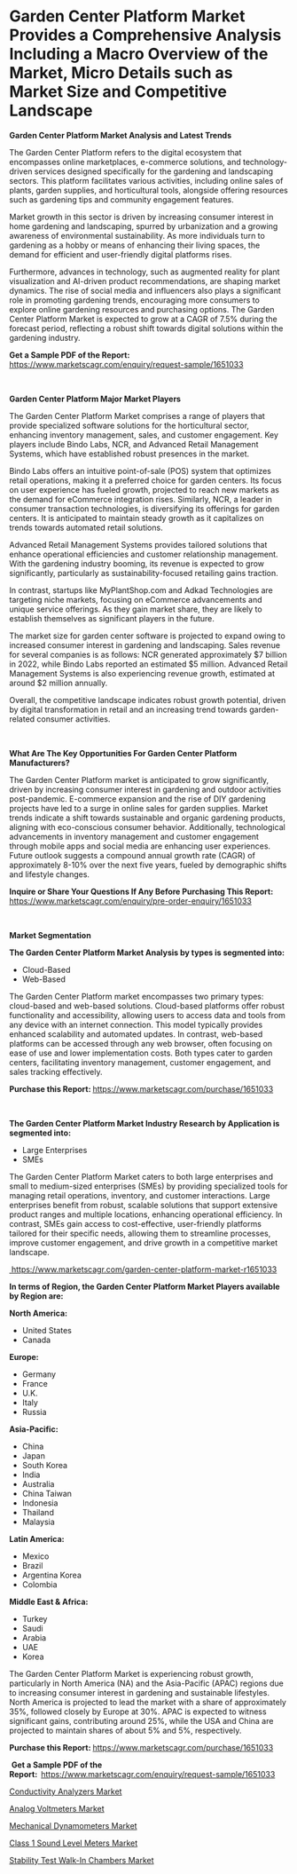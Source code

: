 <p><h1>Garden Center Platform Market Provides a Comprehensive Analysis Including a Macro Overview of the Market, Micro Details such as Market Size and Competitive Landscape</h1></p><p><strong>Garden Center Platform Market Analysis and Latest Trends</strong></p>
<p><p>The Garden Center Platform refers to the digital ecosystem that encompasses online marketplaces, e-commerce solutions, and technology-driven services designed specifically for the gardening and landscaping sectors. This platform facilitates various activities, including online sales of plants, garden supplies, and horticultural tools, alongside offering resources such as gardening tips and community engagement features. </p><p>Market growth in this sector is driven by increasing consumer interest in home gardening and landscaping, spurred by urbanization and a growing awareness of environmental sustainability. As more individuals turn to gardening as a hobby or means of enhancing their living spaces, the demand for efficient and user-friendly digital platforms rises. </p><p>Furthermore, advances in technology, such as augmented reality for plant visualization and AI-driven product recommendations, are shaping market dynamics. The rise of social media and influencers also plays a significant role in promoting gardening trends, encouraging more consumers to explore online gardening resources and purchasing options. The Garden Center Platform Market is expected to grow at a CAGR of 7.5% during the forecast period, reflecting a robust shift towards digital solutions within the gardening industry.</p></p>
<p><strong>Get a Sample PDF of the Report:&nbsp;</strong> <a href="https://www.marketscagr.com/enquiry/request-sample/1651033?utm_campaign=2955&utm_medium=2&utm_source=Github&utm_content=ia&utm_term=23032025&utm_id=garden-center-platform">https://www.marketscagr.com/enquiry/request-sample/1651033</a></p>
<p>&nbsp;</p>
<p><strong>Garden Center Platform Major Market Players</strong></p>
<p><p>The Garden Center Platform Market comprises a range of players that provide specialized software solutions for the horticultural sector, enhancing inventory management, sales, and customer engagement. Key players include Bindo Labs, NCR, and Advanced Retail Management Systems, which have established robust presences in the market.</p><p>Bindo Labs offers an intuitive point-of-sale (POS) system that optimizes retail operations, making it a preferred choice for garden centers. Its focus on user experience has fueled growth, projected to reach new markets as the demand for eCommerce integration rises. Similarly, NCR, a leader in consumer transaction technologies, is diversifying its offerings for garden centers. It is anticipated to maintain steady growth as it capitalizes on trends towards automated retail solutions.</p><p>Advanced Retail Management Systems provides tailored solutions that enhance operational efficiencies and customer relationship management. With the gardening industry booming, its revenue is expected to grow significantly, particularly as sustainability-focused retailing gains traction.</p><p>In contrast, startups like MyPlantShop.com and Adkad Technologies are targeting niche markets, focusing on eCommerce advancements and unique service offerings. As they gain market share, they are likely to establish themselves as significant players in the future.</p><p>The market size for garden center software is projected to expand owing to increased consumer interest in gardening and landscaping. Sales revenue for several companies is as follows: NCR generated approximately $7 billion in 2022, while Bindo Labs reported an estimated $5 million. Advanced Retail Management Systems is also experiencing revenue growth, estimated at around $2 million annually.</p><p>Overall, the competitive landscape indicates robust growth potential, driven by digital transformation in retail and an increasing trend towards garden-related consumer activities.</p></p>
<p>&nbsp;</p>
<p><strong>What Are The Key Opportunities For Garden Center Platform Manufacturers?</strong></p>
<p><p>The Garden Center Platform market is anticipated to grow significantly, driven by increasing consumer interest in gardening and outdoor activities post-pandemic. E-commerce expansion and the rise of DIY gardening projects have led to a surge in online sales for garden supplies. Market trends indicate a shift towards sustainable and organic gardening products, aligning with eco-conscious consumer behavior. Additionally, technological advancements in inventory management and customer engagement through mobile apps and social media are enhancing user experiences. Future outlook suggests a compound annual growth rate (CAGR) of approximately 8-10% over the next five years, fueled by demographic shifts and lifestyle changes.</p></p>
<p><strong>Inquire or Share Your Questions If Any Before Purchasing This Report:</strong> <a href="https://www.marketscagr.com/enquiry/pre-order-enquiry/1651033?utm_campaign=2955&utm_medium=2&utm_source=Github&utm_content=ia&utm_term=23032025&utm_id=garden-center-platform">https://www.marketscagr.com/enquiry/pre-order-enquiry/1651033</a></p>
<p>&nbsp;</p>
<p><strong>Market Segmentation</strong></p>
<p><strong>The Garden Center Platform Market Analysis by types is segmented into:</strong></p>
<p><ul><li>Cloud-Based</li><li>Web-Based</li></ul></p>
<p><p>The Garden Center Platform market encompasses two primary types: cloud-based and web-based solutions. Cloud-based platforms offer robust functionality and accessibility, allowing users to access data and tools from any device with an internet connection. This model typically provides enhanced scalability and automated updates. In contrast, web-based platforms can be accessed through any web browser, often focusing on ease of use and lower implementation costs. Both types cater to garden centers, facilitating inventory management, customer engagement, and sales tracking effectively.</p></p>
<p><strong>Purchase this Report:&nbsp;</strong><a href="https://www.marketscagr.com/purchase/1651033?utm_campaign=2955&utm_medium=2&utm_source=Github&utm_content=ia&utm_term=23032025&utm_id=garden-center-platform">https://www.marketscagr.com/purchase/1651033</a></p>
<p>&nbsp;</p>
<p><strong>The Garden Center Platform Market Industry Research by Application is segmented into:</strong></p>
<p><ul><li>Large Enterprises</li><li>SMEs</li></ul></p>
<p><p>The Garden Center Platform Market caters to both large enterprises and small to medium-sized enterprises (SMEs) by providing specialized tools for managing retail operations, inventory, and customer interactions. Large enterprises benefit from robust, scalable solutions that support extensive product ranges and multiple locations, enhancing operational efficiency. In contrast, SMEs gain access to cost-effective, user-friendly platforms tailored for their specific needs, allowing them to streamline processes, improve customer engagement, and drive growth in a competitive market landscape.</p></p>
<p><a href="https://www.marketscagr.com/garden-center-platform-market-r1651033?utm_campaign=2955&utm_medium=2&utm_source=Github&utm_content=ia&utm_term=23032025&utm_id=garden-center-platform">&nbsp;https://www.marketscagr.com/garden-center-platform-market-r1651033</a></p>
<p><strong>In terms of Region, the Garden Center Platform Market Players available by Region are:</strong></p>
<p>
    <p> <strong> North America: </strong>
        <ul>
            <li>United States</li>
            <li>Canada</li>
        </ul>
        </p> 
    <p> <strong> Europe: </strong>
        <ul>
            <li>Germany</li>
            <li>France</li>
            <li>U.K.</li>
            <li>Italy</li>
            <li>Russia</li>
        </ul>
        </p> 
    <p> <strong> Asia-Pacific: </strong>
        <ul>
            <li>China</li>
            <li>Japan</li>
            <li>South Korea</li>
            <li>India</li>
            <li>Australia</li>
            <li>China Taiwan</li>
            <li>Indonesia</li>
            <li>Thailand</li>
            <li>Malaysia</li>
        </ul>
        </p> 
    <p> <strong> Latin America: </strong>
        <ul>
            <li>Mexico</li>
            <li>Brazil</li>
            <li>Argentina Korea</li>
            <li>Colombia</li>
        </ul>
        </p> 
    <p> <strong> Middle East & Africa: </strong>
        <ul>
            <li>Turkey</li>
            <li>Saudi</li>
            <li>Arabia</li>
            <li>UAE</li>
            <li>Korea</li>
        </ul>
    </p>
    </p>
<p><p>The Garden Center Platform Market is experiencing robust growth, particularly in North America (NA) and the Asia-Pacific (APAC) regions due to increasing consumer interest in gardening and sustainable lifestyles. North America is projected to lead the market with a share of approximately 35%, followed closely by Europe at 30%. APAC is expected to witness significant gains, contributing around 25%, while the USA and China are projected to maintain shares of about 5% and 5%, respectively.</p></p>
<p><strong>Purchase this Report: </strong><a href="https://www.marketscagr.com/purchase/1651033?utm_campaign=2955&utm_medium=2&utm_source=Github&utm_content=ia&utm_term=23032025&utm_id=garden-center-platform">https://www.marketscagr.com/purchase/1651033</a></p>
<p>&nbsp;<strong>Get a Sample PDF of the Report:&nbsp;&nbsp;</strong><a href="https://www.marketscagr.com/enquiry/request-sample/1651033?utm_campaign=2955&utm_medium=2&utm_source=Github&utm_content=ia&utm_term=23032025&utm_id=garden-center-platform">https://www.marketscagr.com/enquiry/request-sample/1651033</a></p>
<p><strong></strong></p>
<p><p><a href="https://www.linkedin.com/pulse/conductivity-analyzers-industry-report-examines-recent-g7nce?utm_campaign=2955&utm_medium=2&utm_source=Github&utm_content=ia&utm_term=23032025&utm_id=garden-center-platform">Conductivity Analyzers Market</a></p><p><a href="https://www.linkedin.com/pulse/analog-voltmeters-market-size-type-product-global-industry-vljte?utm_campaign=2955&utm_medium=2&utm_source=Github&utm_content=ia&utm_term=23032025&utm_id=garden-center-platform">Analog Voltmeters Market</a></p><p><a href="https://www.linkedin.com/pulse/future-growth-mechanical-dynamometers-market-projected-87-v3gse?utm_campaign=2955&utm_medium=2&utm_source=Github&utm_content=ia&utm_term=23032025&utm_id=garden-center-platform">Mechanical Dynamometers Market</a></p><p><a href="https://www.linkedin.com/pulse/future-trends-growth-prospects-class-1-sound-level-meters-uvste?utm_campaign=2955&utm_medium=2&utm_source=Github&utm_content=ia&utm_term=23032025&utm_id=garden-center-platform">Class 1 Sound Level Meters Market</a></p><p><a href="https://github.com/amoakuolaopa/Market-Research-Report-List-1/blob/main/stability-test-walk-in-chambers-market.md?utm_campaign=2955&utm_medium=2&utm_source=Github&utm_content=ia&utm_term=23032025&utm_id=garden-center-platform">Stability Test Walk-In Chambers Market</a></p></p>